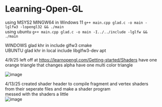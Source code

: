 # Learning-Open-GL

using MSYS2 MINGW64 in Windows 11 `g++ main.cpp glad.c -o main -lglfw3 -lopengl32 && ./main`  
using ubuntu `g++ main.cpp glad.c -o main -I../../include -lglfw && ./main` 

WINDOWS glad khr in include glfw3 cmake   
UBUNTU glad khr in local include libglfw3-dev apt


4/9/25
left off at https://learnopengl.com/Getting-started/Shaders
have one orange triangle that changes alpha 
have one multi color triangle


![image](https://github.com/user-attachments/assets/3124bac2-1074-4252-bc88-97273ffc63d4)

4/13/25
created shader header to compile fragment and vertex shaders from their seperate files and make a shader program  
messed with the shaders a little  
![image](https://github.com/user-attachments/assets/ecfa4e0b-a824-4b19-ac1e-4be00401ac89)
